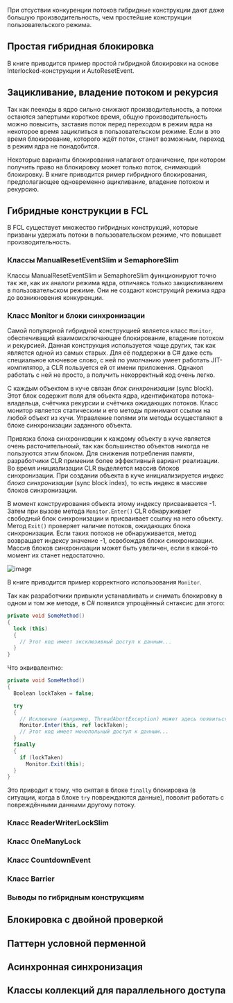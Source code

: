При отсуствии конкуренции потоков гибридные конструкции дают даже большую производительность, чем простейшие конструкции пользовательского режима. 

## Простая гибридная блокировка

В книге приводится пример простой гибридной блокировки на основе Interlocked-конструкции и AutoResetEvent.

## Зацикливание, владение потоком и рекурсия

Так как пееходы в ядро сильно снижают производительность, а потоки остаются запертыми короткое время, общую производительность можно повысить, заставив поток перед переходом в режим ядра на некоторое время зациклиться в пользовательском режиме. Если в это время блокирование, которого ждёт поток, станет возможным, переход в режим ядра не понадобится.

Некоторые варианты блокирования налагают ограничение, при котором получить право на блокировку может только поток, снимающий блокировку. В книге приводится ример гибридного блокирования, предполагающее одновременно ацикливание, владение потоком и рекурсию.

## Гибридные конструкции в FCL 

В FCL существует множество гибридных конструкций, которые призваны удержать потоки в пользовательском режиме, что повышает производительность.

### Классы ManualResetEventSlim и SemaphoreSlim

Классы ManualResetEventSlim и SemaphoreSlim функционируют точно так же, как их аналоги режима ядра, отличаясь только закцикливанием в пользовательском режиме. Они не создают конструкций режима ядра до возникновения конкуренции.

### Класс Monitor и блоки синхронизации

Самой популярной гибридной конструкцией является класс `Monitor`, обеспечиващий взаимоисключающее блокирование, владение потоком и рекурсией. Данная конструкция используется чаще других, так как является одной из самых старых. Для её поддержки в C# даже есть специальное ключевое слово, с ней по умолчанию умеет работать JIT-компилятор, а CLR пользуется ей от имени приложения. Однакол работать с ней не просто, а получить некорректный код очень легко. 

С каждым объектом в куче связан _блок синхронизации_ (sync block). Этот блок содержит поля для объекта ядра, идентификатора потока-владельца, счётчика рекурсии и счётчика ожидающих потоков. Класс монитор является статическим и его методы принимают ссылки на любой объект из кучи. Управление полями эти методы осуществляют в блоке синхронизации заданного объекта.

Привязка блока синхронизвции к каждому объекту в куче является очень расточительноый, так как большинство объектов никогда не пользуются этим блоком. Для снижения потребления памяти, разработчики CLR примении более эффективный вариант реализации. Во время инициализации CLR выделяется массив блоков синхронизации. При создании объекта в куче инициализируется _индекс блока синхронизации_ (sync block index), то есть индекс в массиве блоков синхронизации.

В момент конструирования объекта этому индексу присваивается -1. Затем при вызове метода `Monitor.Enter()` CLR обнаруживает свободный блок синхронизации и присваивает ссылку на него объекту. Метод `Exit()` проверяет наличие потоков, ожидающих блока синхронизации. Если таких потоков не обнаруживается, метод возвращает индексу значение -1, освобождая блоки синхронизации. Массив блоков синхронизации может быть увеличен, если в какой-то момент их станет недостаточно.

![image](https://github.com/kuzmin-nikita/CLR-via-CSharp/assets/80389873/1a842cc9-c4c0-45cb-b464-0001cb3a845b)

В книге приводится пример корректного использования `Monitor`.

Так как разработчики привыкли устанавливать и снимать блокировку в одном и том же методе, в C# появился упрощённый снтаксис для этого:

```csharp 
private void SomeMethod()
{
  lock (this)
  {
    // Этот код имеет эксклюзивный доступ к данным...
  }
}
```

Что эквивалентно:

```csharp
private void SomeMethod()
{
  Boolean lockTaken = false;

  try
  {
    // Исклюение (например, ThreadAbortException) может здесь появиться
    Monitor.Enter(this, ref lockTaken);
    // Этот код имеет монопольный доступ к данным...
  }
  finally
  {
    if (lockTaken)
      Monitor.Exit(this);
  }
}
```

Это приводит к тому, что снятая в блоке `finally` блокировка (в ситуации, когда в блоке `try` повреждаются данные), поволит работать с повреждёнными данными другому потоку.

### Класс ReaderWriterLockSlim



### Класс OneManyLock



### Класс CountdownEvent



### Класс Barrier



### Выводы по гибридным конструкциям



## Блокировка с двойной проверкой



## Паттерн условной перменной



## Асинхронная синхронизация



## Классы коллекций для параллельного доступа

